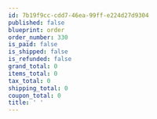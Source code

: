 ```yaml
---
id: 7b19f9cc-cdd7-46ea-99ff-e224d27d9304
published: false
blueprint: order
order_number: 330
is_paid: false
is_shipped: false
is_refunded: false
grand_total: 0
items_total: 0
tax_total: 0
shipping_total: 0
coupon_total: 0
title: ' '
---
```

